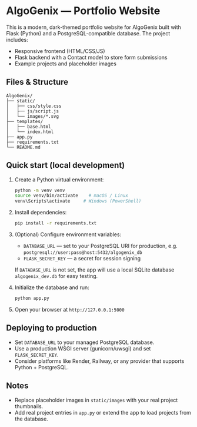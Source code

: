 # AlgoGenix — Portfolio Website

This is a modern, dark-themed portfolio website for AlgoGenix built with Flask (Python) and a PostgreSQL-compatible database.
The project includes:
- Responsive frontend (HTML/CSS/JS)
- Flask backend with a Contact model to store form submissions
- Example projects and placeholder images

## Files & Structure

```
AlgoGenix/
├── static/
│   ├── css/style.css
│   ├── js/script.js
│   └── images/*.svg
├── templates/
│   ├── base.html
│   └── index.html
├── app.py
├── requirements.txt
└── README.md
```

## Quick start (local development)

1. Create a Python virtual environment:
   ```bash
   python -m venv venv
   source venv/bin/activate    # macOS / Linux
   venv\Scripts\activate     # Windows (PowerShell)
   ```

2. Install dependencies:
   ```bash
   pip install -r requirements.txt
   ```

3. (Optional) Configure environment variables:
   - `DATABASE_URL` — set to your PostgreSQL URI for production, e.g.
     `postgresql://user:pass@host:5432/algogenix_db`
   - `FLASK_SECRET_KEY` — a secret for session signing

   If `DATABASE_URL` is not set, the app will use a local SQLite database `algogenix_dev.db` for easy testing.

4. Initialize the database and run:
   ```bash
   python app.py
   ```

5. Open your browser at `http://127.0.0.1:5000`

## Deploying to production
- Set `DATABASE_URL` to your managed PostgreSQL database.
- Use a production WSGI server (gunicorn/uwsgi) and set `FLASK_SECRET_KEY`.
- Consider platforms like Render, Railway, or any provider that supports Python + PostgreSQL.

## Notes
- Replace placeholder images in `static/images` with your real project thumbnails.
- Add real project entries in `app.py` or extend the app to load projects from the database.